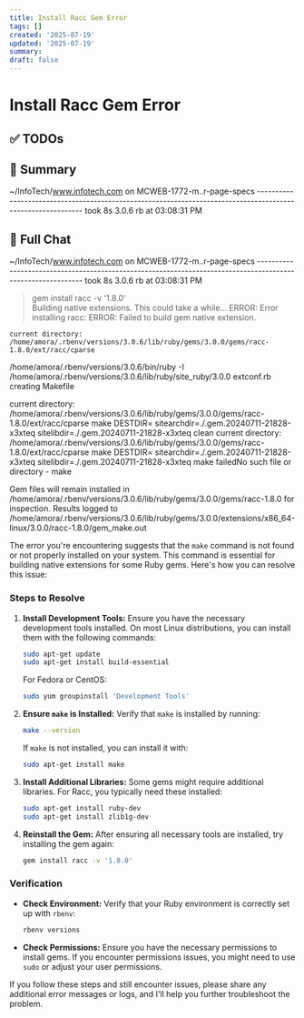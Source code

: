 ```yaml
---
title: Install Racc Gem Error
tags: []
created: '2025-07-19'
updated: '2025-07-19'
summary:
draft: false
---
```


# Install Racc Gem Error

## ✅ TODOs


## 📌 Summary
~/InfoTech/www.infotech.com  on MCWEB-1772-m..r-page-specs ------------------------------------------------------------------------------------------------------------ took 8s  3.0.6 rb  at 03:08:31 PM

## 🧠 Full Chat


 ~/InfoTech/www.infotech.com  on MCWEB-1772-m..r-page-specs ------------------------------------------------------------------------------------------------------------ took 8s  3.0.6 rb  at 03:08:31 PM 
> gem install racc -v '1.8.0'               
Building native extensions. This could take a while...
ERROR:  Error installing racc:
	ERROR: Failed to build gem native extension.

    current directory: /home/amora/.rbenv/versions/3.0.6/lib/ruby/gems/3.0.0/gems/racc-1.8.0/ext/racc/cparse
/home/amora/.rbenv/versions/3.0.6/bin/ruby -I /home/amora/.rbenv/versions/3.0.6/lib/ruby/site_ruby/3.0.0 extconf.rb
creating Makefile

current directory: /home/amora/.rbenv/versions/3.0.6/lib/ruby/gems/3.0.0/gems/racc-1.8.0/ext/racc/cparse
make DESTDIR\= sitearchdir\=./.gem.20240711-21828-x3xteq sitelibdir\=./.gem.20240711-21828-x3xteq clean
current directory: /home/amora/.rbenv/versions/3.0.6/lib/ruby/gems/3.0.0/gems/racc-1.8.0/ext/racc/cparse
make DESTDIR\= sitearchdir\=./.gem.20240711-21828-x3xteq sitelibdir\=./.gem.20240711-21828-x3xteq
make failedNo such file or directory - make

Gem files will remain installed in /home/amora/.rbenv/versions/3.0.6/lib/ruby/gems/3.0.0/gems/racc-1.8.0 for inspection.
Results logged to /home/amora/.rbenv/versions/3.0.6/lib/ruby/gems/3.0.0/extensions/x86_64-linux/3.0.0/racc-1.8.0/gem_make.out




The error you're encountering suggests that the `make` command is not found or not properly installed on your system. This command is essential for building native extensions for some Ruby gems. Here's how you can resolve this issue:

### Steps to Resolve

1. **Install Development Tools:**
   Ensure you have the necessary development tools installed. On most Linux distributions, you can install them with the following commands:

   ```sh
   sudo apt-get update
   sudo apt-get install build-essential
   ```

   For Fedora or CentOS:

   ```sh
   sudo yum groupinstall 'Development Tools'
   ```

2. **Ensure `make` is Installed:**
   Verify that `make` is installed by running:

   ```sh
   make --version
   ```

   If `make` is not installed, you can install it with:

   ```sh
   sudo apt-get install make
   ```

3. **Install Additional Libraries:**
   Some gems might require additional libraries. For Racc, you typically need these installed:

   ```sh
   sudo apt-get install ruby-dev
   sudo apt-get install zlib1g-dev
   ```

4. **Reinstall the Gem:**
   After ensuring all necessary tools are installed, try installing the gem again:

   ```sh
   gem install racc -v '1.8.0'
   ```

### Verification

- **Check Environment:** Verify that your Ruby environment is correctly set up with `rbenv`:

  ```sh
  rbenv versions
  ```

- **Check Permissions:** Ensure you have the necessary permissions to install gems. If you encounter permissions issues, you might need to use `sudo` or adjust your user permissions.

If you follow these steps and still encounter issues, please share any additional error messages or logs, and I'll help you further troubleshoot the problem.